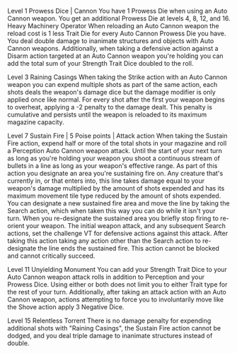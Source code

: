 Level 1
Prowess Dice | Cannon
	You have 1 Prowess Die when using an Auto Cannon weapon. You get an additional Prowess Die at levels 4, 8, 12, and 16.
Heavy Machinery Operator
	When reloading an Auto Cannon weapon the reload cost is 1 less Trait Die for every Auto Cannon Prowess Die you have. You deal double damage to inanimate structures and objects with Auto Cannon weapons. Additionally, when taking a defensive action against a Disarm action targeted at an Auto Cannon weapon you're holding you can add the total sum of your Strength Trait Dice doubled to the roll.

Level 3
Raining Casings
	When taking the Strike action with an Auto Cannon weapon you can expend multiple shots as part of the same action, each shots deals the weapon's damage dice but the damage modifier is only applied once like normal. For every shot after the first your weapon begins to overheat, applying a -2 penalty to the damage dealt. This penalty is cumulative and persists until the weapon is reloaded to its maximum magazine capacity.

Level 7
Sustain Fire | 5 Poise points | Attack action
	When taking the Sustain Fire action, expend half or more of the total shots in your magazine and roll a Perception Auto Cannon weapon attack. Until the start of your next turn as long as you're holding your weapon you shoot a continuous stream of bullets in a line as long as your weapon's effective range. As part of this action you designate an area you're sustaining fire on. Any creature that's currently in, or that enters into, this line takes damage equal to your weapon's damage multiplied by the amount of shots expended and has its maximum movement tile type reduced by the amount of shots expended. You can designate a new sustained fire area and move the line by taking the Search action, which when taken this way you can do while it isn't your turn. When you re-designate the sustained area you briefly stop firing to re-orient your weapon. The initial weapon attack, and any subsequent Search actions, set the challenge VT for defensive actions against this attack. After taking this action taking any action other than the Search action to re-designate the line ends the sustained fire. This action cannot be blocked and cannot critically succeed.

Level 11
Unyielding Monument
	You can add your Strength Trait Dice to your Auto Cannon weapon attack rolls in addition to Perception and your Prowess Dice. Using either or both does not limit you to either Trait type for the rest of your turn. Additionally, after taking an attack action with an Auto Cannon weapon, actions attempting to force you to involuntarily move like the Shove action apply 3 Negative Dice.

Level 15
Relentless Torrent
	There is no damage penalty for expending additional shots with "Raining Casings", the Sustain Fire action cannot be dodged, and you deal triple damage to inanimate structures instead of double.




